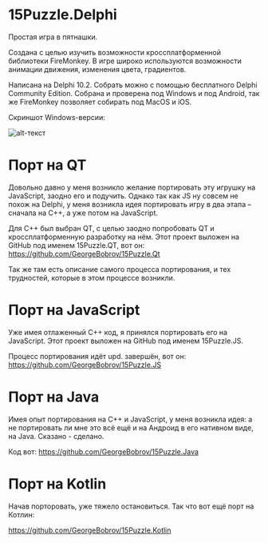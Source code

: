 # 15Puzzle.Delphi
Простая игра в пятнашки. 

  Создана с целью изучить возможности кроссплатформенной библиотеки FireMonkey. 
В игре широко используются возможности анимации движения, изменения цвета, градиентов.
  
  Написана на Delphi 10.2. Собрать можно с помощью бесплатного Delphi Community Edition.
Собрана и проверена под Windows и под Android, так же FireMonkey позволяет собирать под MacOS и iOS. 

  Скриншот Windows-версии:

![alt-текст](https://github.com/GeorgeBobrov/Puzzle15.Delphi/blob/master/15Puzzle_Windows.png "Скриншот Windows-версии")

# Порт на QT
  Довольно давно у меня возникло желание портировать эту игрушку на JavaScript, заодно его и подучить. Однако так как JS ну совсем не похож на Delphi, у меня возникла идея портировать игру в два этапа – сначала на C++, а уже потом на JavaScript.
  
  Для C++ был выбран QT, с целью заодно попробовать QT и кроссплатформенную разработку на нём.
Этот проект выложен на GitHub под именем 15Puzzle.QT, вот он:  https://github.com/GeorgeBobrov/15Puzzle.Qt
  
  Так же там есть описание самого процесса портирования, и тех трудностей, которые в этом процессе возникли.
  
# Порт на JavaScript  
  Уже имея отлаженный C++ код, я принялся портировать его на JavaScript.
Этот проект выложен на GitHub под именем 15Puzzle.JS. 
  
  Процесс портирования идёт upd. завершён, вот он:  https://github.com/GeorgeBobrov/15Puzzle.JS
  
# Порт на Java    
Имея опыт портирования на C++ и JavaScript, у меня возникла идея: а не портировать ли мне это всё ещё и на Андроид в его нативном виде, на Java. Сказано - сделано.

Код вот:  https://github.com/GeorgeBobrov/15Puzzle.Java

# Порт на Kotlin
Начав порторовать, уже тяжело остановиться. Так что вот ещё порт на Котлин:

https://github.com/GeorgeBobrov/15Puzzle.Kotlin



  
